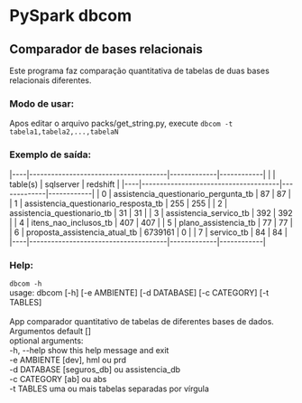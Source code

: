 # PySpark dbcom 
## Comparador de bases relacionais

Este programa faz comparação quantitativa de tabelas de duas bases relacionais diferentes.

### Modo de usar:
Apos editar o arquivo packs/get_string.py, execute `dbcom -t tabela1,tabela2,...,tabelaN`

### Exemplo de saída:
|----|--------------------------------------|-------------|------------|
|    | table(s)                             |   sqlserver |   redshift |
|----|--------------------------------------|-------------|------------|
|  0 | assistencia_questionario_pergunta_tb |          87 |         87 |
|  1 | assistencia_questionario_resposta_tb |         255 |        255 |
|  2 | assistencia_questionario_tb          |          31 |         31 |
|  3 | assistencia_servico_tb               |         392 |        392 |
|  4 | itens_nao_inclusos_tb                |         407 |        407 |
|  5 | plano_assistencia_tb                 |          77 |         77 |
|  6 | proposta_assistencia_atual_tb        |     6739161 |          0 |
|  7 | servico_tb                           |          84 |         84 |
|----|--------------------------------------|-------------|------------|

### Help:
`dbcom -h`<br/>
usage: dbcom [-h] [-e AMBIENTE] [-d DATABASE] [-c CATEGORY] [-t TABLES]<br/>
<br/>
App comparador quantitativo de tabelas de diferentes bases de dados.
Argumentos default []
<br/>
optional arguments:<br/>
  -h, --help   show this help message and exit<br/>
  -e AMBIENTE  [dev], hml ou prd<br/>
  -d DATABASE  [seguros_db] ou assistencia_db<br/>
  -c CATEGORY  [ab] ou abs<br/>
  -t TABLES    uma ou mais tabelas separadas por vírgula<br/>
